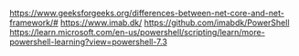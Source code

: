 https://www.geeksforgeeks.org/differences-between-net-core-and-net-framework/#
https://www.imab.dk/
https://github.com/imabdk/PowerShell
https://learn.microsoft.com/en-us/powershell/scripting/learn/more-powershell-learning?view=powershell-7.3

